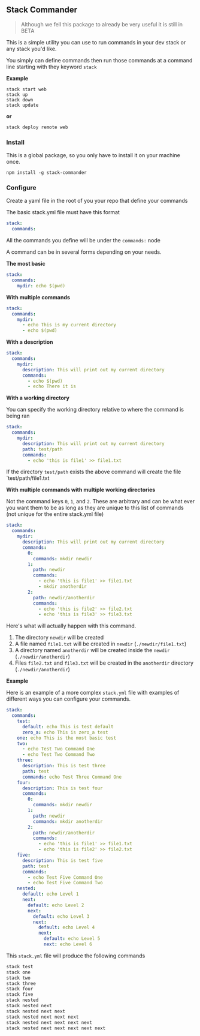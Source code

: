 ## Stack Commander

> Although we fell this package to already be very useful it is still in BETA

This is a simple utility you can use to run commands in your dev stack or any stack you'd like.

You simply can define commands then run those commands at a command line starting with they keyword `stack`

**Example**

```
stack start web
stack up
stack down
stack update
```

**or**

```
stack deploy remote web
```

### Install

This is a global package, so you only have to install it on your machine once.

```
npm install -g stack-commander
```

### Configure

Create a yaml file in the root of you your repo that define your commands

The basic stack.yml file must have this format

```yaml
stack:
  commands:
```

All the commands you define will be under the `commands:` node

A command can be in several forms depending on your needs.

**The most basic**

```yaml
stack:
  commands:
    mydir: echo $(pwd)
```

**With multiple commands**

```yaml
stack:
  commands:
    mydir: 
      - echo This is my current directory
      - echo $(pwd)
```

**With a description**

```yaml
stack:
  commands:
    mydir: 
      description: This will print out my current directory
      commands:
        - echo $(pwd)
        - echo There it is
```

**With a working directory**

You can specify the working directory relative to where the command is being ran

```yaml
stack:
  commands:
    mydir: 
      description: This will print out my current directory
      path: test/path
      commands:
        - echo 'this is file1' >> file1.txt
```

If the directory `test/path` exists the above command will create the file `test/path/file1.txt

**With multiple commands with multiple working directories**

Not the command keys `0`, `1`, and `2`. These are arbitrary and can be what ever you want them to be as long as they are unique to this list of commands (not unique for the entire stack.yml file)

```yaml
stack:
  commands:
    mydir: 
      description: This will print out my current directory
      commands:
        0:
          commands: mkdir newdir
        1:
          path: newdir
          commands: 
            - echo 'this is file1' >> file1.txt
            - mkdir anotherdir
        2:
          path: newdir/anotherdir
          commands:
            - echo 'this is file2' >> file2.txt
            - echo 'this is file3' >> file3.txt
```

Here's what will actually happen with this command.
1. The directory `newdir` will be created
2. A file named `file1.txt` will be created in `newdir` (`./newdir/file1.txt`)
3. A directory named `anotherdir` will be created inside the `newdir` (`./newdir/anotherdir`)
4. Files `file2.txt` and `file3.txt` will be created in the `anotherdir` directory (`./newdir/anotherdir`)

**Example**

Here is an example of a more complex `stack.yml` file with examples of different ways you can configure your commands.

```yaml
stack:
  commands:
    test:
      default: echo This is test default
      zero_a: echo This is zero_a test
    one: echo This is the most basic test
    two:
      - echo Test Two Command One
      - echo Test Two Command Two
    three:
      description: This is test three
      path: test
      commands: echo Test Three Command One
    four:
      description: This is test four
      commands:
        0:
          commands: mkdir newdir
        1:
          path: newdir
          commands: mkdir anotherdir
        2:
          path: newdir/anotherdir
          commands:
            - echo 'this is file1' >> file1.txt
            - echo 'this is file2' >> file2.txt
    five:
      description: This is test five
      path: test
      commands:
        - echo Test Five Command One
        - echo Test Five Command Two
    nested:
      default: echo Level 1
      next:
        default: echo Level 2
        next:
          default: echo Level 3
          next:
            default: echo Level 4
            next:
              default: echo Level 5
              next: echo Level 6
```

This `stack.yml` file will produce the following commands

```bash
stack test
stack one
stack two
stack three
stack four
stack five
stack nested
stack nested next
stack nested next next
stack nested next next next
stack nested next next next next
stack nested next next next next next
``` 
